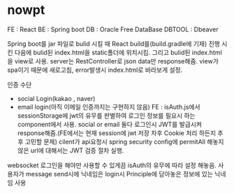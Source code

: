 # nowpt

FE : React 
BE : Spring boot
DB : Oracle Free DataBase
DBTOOL : Dbeaver

Spring boot를 jar 파일로 bulid 시킬 때 React build를(build.gradle에 기재) 진행 시킨 다음에 bulid된 index.html을 static폴더에 위치시킴.
그리고 bulid된 index.html을 view로 사용.
server는 RestController로 json data만 response해줌.
view가 spa이기 때문에 새로고침, error발생시 index.html로 바라보게 설정.

인증 수단
- social Login(kakao , naver)
- email login(아직 이메일 인증까지는 구현하지 않음)
FE : isAuth.js에서 sessionStorage에 jwt의 유무를 판별하여 로그인 정보를 필요시 하는 component에서 사용.
social or email 둘다 로그인시 JWT를 발급시켜 response해줌.(FE에서는 현재 session에 jwt 저장 차후 Cookie 처리 하든지 추후 고민할 문제)
cilent가 api요청시 spring security config에 permitAll 해놓지 않은 url에 대해서는 JWT 검증 절차 실행.

websocket
로그인을 해야만 사용할 수 있게끔 isAuth의 유무에 따라 설정 해놓음.
사용자가 message send시에 닉네임은 login시 Principle에 담아놓은 정보에 있는 닉네임 사용




